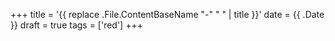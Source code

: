+++
title = '{{ replace .File.ContentBaseName "-" " " | title }}'
date = {{ .Date }}
draft = true
tags = ['red']
+++
